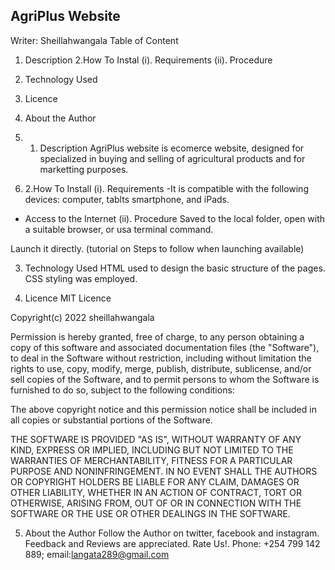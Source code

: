 ## AgriPlus Website
Writer: Sheillahwangala
Table of Content
1. Description
2.How To Instal
(i). Requirements
(ii). Procedure
3. Technology Used
4. Licence
5. About the Author
1. 1. Description
AgriPlus website is ecomerce website, designed for specialized in buying and selling of agricultural products and for marketting purposes.

2. 2.How To Install
(i). Requirements
-It is compatible with the following devices: computer, tablts smartphone, and iPads.
- Access to the Internet
(ii). Procedure
Saved to the local folder, open with a suitable browser, or usa terminal command.

Launch it directly. (tutorial on Steps to follow when launching available)

3. Technology Used
HTML used to design the basic structure of the pages. 
CSS styling was employed.

4. Licence
MIT Licence

Copyright(c) 2022 sheillahwangala

Permission is hereby granted, free of charge, to any person obtaining a copy of this software and associated documentation files (the "Software"), to deal in the Software without restriction, including without limitation the rights to use, copy, modify, merge, publish, distribute, sublicense, and/or sell copies of the Software, and to permit persons to whom the Software is furnished to do so, subject to the following conditions:

The above copyright notice and this permission notice shall be included in all copies or substantial portions of the Software.

THE SOFTWARE IS PROVIDED "AS IS", WITHOUT WARRANTY OF ANY KIND, EXPRESS OR IMPLIED, INCLUDING BUT NOT LIMITED TO THE WARRANTIES OF MERCHANTABILITY, FITNESS FOR A PARTICULAR PURPOSE AND NONINFRINGEMENT. IN NO EVENT SHALL THE AUTHORS OR COPYRIGHT HOLDERS BE LIABLE FOR ANY CLAIM, DAMAGES OR OTHER LIABILITY, WHETHER IN AN ACTION OF CONTRACT, TORT OR OTHERWISE, ARISING FROM, OUT OF OR IN CONNECTION WITH THE SOFTWARE OR THE USE OR OTHER DEALINGS IN THE SOFTWARE.

5. About the Author
Follow the Author on twitter, facebook and instagram.
Feedback and Reviews are appreciated. 
Rate Us!.
Phone: +254 799 142 889; email:langata289@gmail.com
